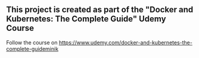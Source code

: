 ## This project is created as part of the "Docker and Kubernetes: The Complete Guide" Udemy Course 

Follow the course on https://www.udemy.com/docker-and-kubernetes-the-complete-guideminik